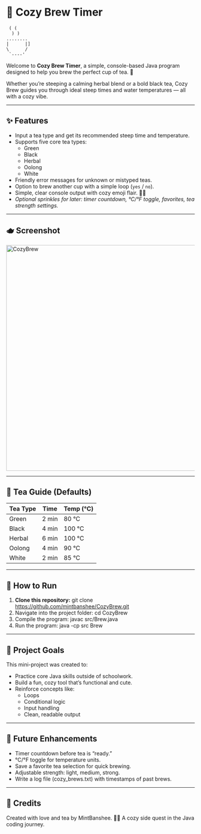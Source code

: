 # 🌿 Cozy Brew Timer

  ```
   ( (
    ) )
  ........
  |      |]
  \      /
   `----'
```


Welcome to **Cozy Brew Timer**, a simple, console-based Java program designed to help you brew the perfect cup of tea. 🍵  

Whether you’re steeping a calming herbal blend or a bold black tea, Cozy Brew guides you through ideal steep times and water temperatures — all with a cozy vibe.

---

## ✨ Features
- Input a tea type and get its recommended steep time and temperature.
- Supports five core tea types:
  - Green
  - Black
  - Herbal
  - Oolong
  - White
- Friendly error messages for unknown or mistyped teas.
- Option to brew another cup with a simple loop (`yes` / `no`).
- Simple, clear console output with cozy emoji flair. 🌙🍵
- *Optional sprinkles for later: timer countdown, °C/°F toggle, favorites, tea strength settings.*

---

## 🫖 Screenshot

<img width="619" height="602" alt="CozyBrew" src="https://github.com/user-attachments/assets/6e6d599d-f2c3-4e7f-b4e9-1f5cdfd4fb75" />


---

## 🧪 Tea Guide (Defaults)

| Tea Type | Time   | Temp (°C) |
|----------|--------|-----------|
| Green    | 2 min  | 80 °C     |
| Black    | 4 min  | 100 °C    |
| Herbal   | 6 min  | 100 °C    |
| Oolong   | 4 min  | 90 °C     |
| White    | 2 min  | 85 °C     |

---

## 🚀 How to Run

1. **Clone this repository:**
      git clone https://github.com/mintbanshee/CozyBrew.git
2. Navigate into the project folder:
      cd CozyBrew
3. Compile the program:
      javac src/Brew.java
4. Run the program:
      java -cp src Brew

---

## 📝 Project Goals

This mini-project was created to:
- Practice core Java skills outside of schoolwork.
- Build a fun, cozy tool that’s functional and cute.
- Reinforce concepts like:
  - Loops
  - Conditional logic
  - Input handling
  - Clean, readable output

---

## 🌱 Future Enhancements

- Timer countdown before tea is “ready.”
- °C/°F toggle for temperature units.
- Save a favorite tea selection for quick brewing.
- Adjustable strength: light, medium, strong.
- Write a log file (cozy_brews.txt) with timestamps of past brews.

---

## 💚 Credits

Created with love and tea by MintBanshee. 🌙✨
A cozy side quest in the Java coding journey.
